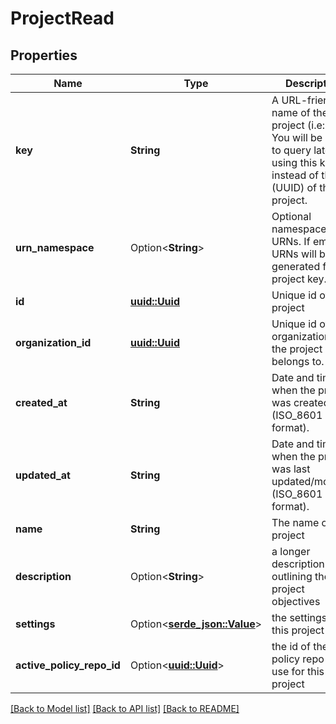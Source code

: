 # ProjectRead

## Properties

Name | Type | Description | Notes
------------ | ------------- | ------------- | -------------
**key** | **String** | A URL-friendly name of the project (i.e: slug). You will be able to query later using this key instead of the id (UUID) of the project. | 
**urn_namespace** | Option<**String**> | Optional namespace for URNs. If empty, URNs will be generated from project key. | [optional]
**id** | [**uuid::Uuid**](uuid::Uuid.md) | Unique id of the project | 
**organization_id** | [**uuid::Uuid**](uuid::Uuid.md) | Unique id of the organization that the project belongs to. | 
**created_at** | **String** | Date and time when the project was created (ISO_8601 format). | 
**updated_at** | **String** | Date and time when the project was last updated/modified (ISO_8601 format). | 
**name** | **String** | The name of the project | 
**description** | Option<**String**> | a longer description outlining the project objectives | [optional]
**settings** | Option<[**serde_json::Value**](.md)> | the settings for this project | [optional]
**active_policy_repo_id** | Option<[**uuid::Uuid**](uuid::Uuid.md)> | the id of the policy repo to use for this project | [optional]

[[Back to Model list]](../README.md#documentation-for-models) [[Back to API list]](../README.md#documentation-for-api-endpoints) [[Back to README]](../README.md)


